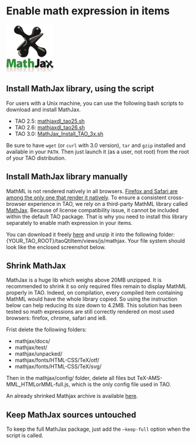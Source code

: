 <!--
parent: Wiki
created_at: '2013-09-20 08:16:25'
updated_at: '2016-11-25 19:49:16'
authors:
    - 'Vijai Pandey'
contributors:
    - 'Somsack Sipasseuth'
    - 'Jérôme Bogaerts'
    - 'Cyril Hazotte'
    - 'Antoine Robin'
tags:
    - Wiki
-->

# Enable math expression in items

![](../resources/badge-square.png)

## Install MathJax library, using the script

For users with a Unix machine, you can use the following bash scripts to download and install MathJax.

- TAO 2.5: [mathjaxdl_tao25.sh](../resources/mathjaxdl_tao25.sh)
- TAO 2.6: [mathjaxdl_tao26.sh](../resources/mathjaxdl_tao26.sh)
- TAO 3.0: [MathJax_Install_TAO_3x.sh](../resources/MathJax_Install_TAO_3x.sh)

Be sure to have `wget` (or `curl` with 3.0 version), `tar` and `gzip` installed and available in your `PATH`. Then just launch it (as a user, not root) from the root of your TAO distribution.

## Install MathJax library manually

MathML is not rendered natively in all browsers. [Firefox and Safari are among the only one that render it natively](http://caniuse.com/#feat=mathml). To ensure a consistent cross-browser experience in TAO, we rely on a third-party MathML library called [MathJax](http://www.mathjax.org/). Because of license compatibility issue, it cannot be included within the default TAO package. That is why you need to install this library separately to enable math expression in your items.<br/>

You can download it freely [here](http://docs.mathjax.org/en/latest/installation.html#obtaining-mathjax-via-an-archive) and unzip it into the following folder: {YOUR_TAO_ROOT}/taoQtiItem/views/js/mathjax. Your file system should look like the enclosed screenshot below.

## Shrink MathJax

MathJax is a huge lib which weighs above 20MB unzipped. It is recommended to shrink it so only required files remain to display MathML properly in TAO. Indeed, on compilation, every compiled item containing MathML would have the whole library copied. So using the instruction below can help reducing its size down to 4.2MB. This solution has been tested so math expressions are still correctly rendered on most used browsers: firefox, chrome, safari and ie8.<br/>

Frist delete the following folders:

- mathjax/docs/
- mathjax/test/
- mathjax/unpacked/
- mathjax/fonts/HTML-CSS/TeX/otf/
- mathjax/fonts/HTML-CSS/TeX/svg/

Then in the mathjax/config/ folder, delete all files but TeX-AMS-MML_HTMLorMML-full.js, which is the only config file used in TAO.

An already shrinked Mathjax archive is available [here](../resources/mathjax-shrinked.zip).

## Keep MathJax sources untouched

To keep the full MathJax package, just add the `—keep-full` option when the script is called.


